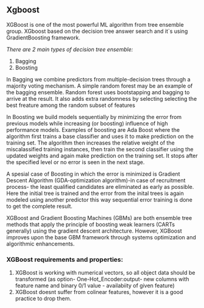## Xgboost

XGBoost is one of the most powerful ML algorithm from tree ensemble group. XGboost based on the decision tree answer search and it`s using GradientBoosting framework. 

*There are 2 main types of decision tree ensemble:*

1. Bagging
2. Boosting

In Bagging we combine predictors from multiple-decision trees through a majority voting mechanism. A simple random forest may be an example of the bagging ensemble. Random forest uses bootstapping and bagging to arrive at the result. It also adds extra randomness by selecting selecting the best freature among the random subset of features

In Boosting we build models sequentially by minimizing the error from previous models while increasing (or boosting) influence of high performance models. Examples of boosting are Ada Boost where the algorithm first trains a base classifier and uses it to make prediction on the training set. The algorithm then increases the relative weight of the miscalassified  training instances, then train the second classifier using the updated weights and again make prediction on the training set. It stops after the specified level or no error is seen in the next stage.

A spesial case of Boosting in which the error is minimized is Gradient Descent Algorithm (GDA-optimization algorithm)-in case of recruitment process-
the least qualified candidates are eliminated as early as possible.
Here the initial tree is trained and the error from the inital trees is again modeled using another predictor this way sequential error training is done to get the complete result.

XGBoost and Gradient Boosting Machines (GBMs) are both ensemble tree methods that apply the principle of boosting weak learners (CARTs generally) using the gradient descent architecture. However, XGBoost improves upon the base GBM framework through systems optimization and algorithmic enhancements.

### XGBoost requirements and properties:
 1. XGBoost is working with numerical vectors, so all object data should be transformed (as option- One-Hot_Encoder:output- new columns with feature name and binary 0/1 value - availabiity of given feature)
 2. XGBoost doesnt suffer from colinear features, however it is a good practice to drop them.
